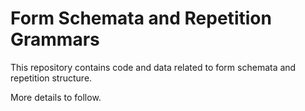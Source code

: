 # Form Schemata and Repetition Grammars

This repository contains code and data related to form schemata and repetition structure.

More details to follow.
